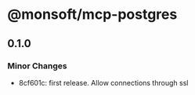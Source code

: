 # @monsoft/mcp-postgres

## 0.1.0

### Minor Changes

- 8cf601c: first release. Allow connections through ssl
